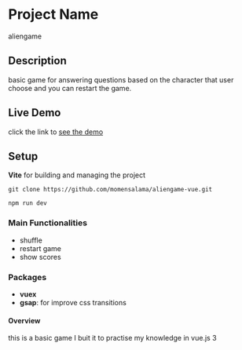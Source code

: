 # Project Name

aliengame

## Description

basic game for answering questions based on the character that user choose and you can restart the game.

## Live Demo

click the link to [see the demo](https://aliengame-vue-gamma.vercel.app)

## Setup

**Vite** for building and managing the project

```
git clone https://github.com/momensalama/aliengame-vue.git
```

```
npm run dev
```

### Main Functionalities

- shuffle
- restart game
- show scores

### Packages

- **vuex**
- **gsap**: for improve css transitions

#### Overview

this is a basic game I buit it to practise my knowledge in vue.js 3
